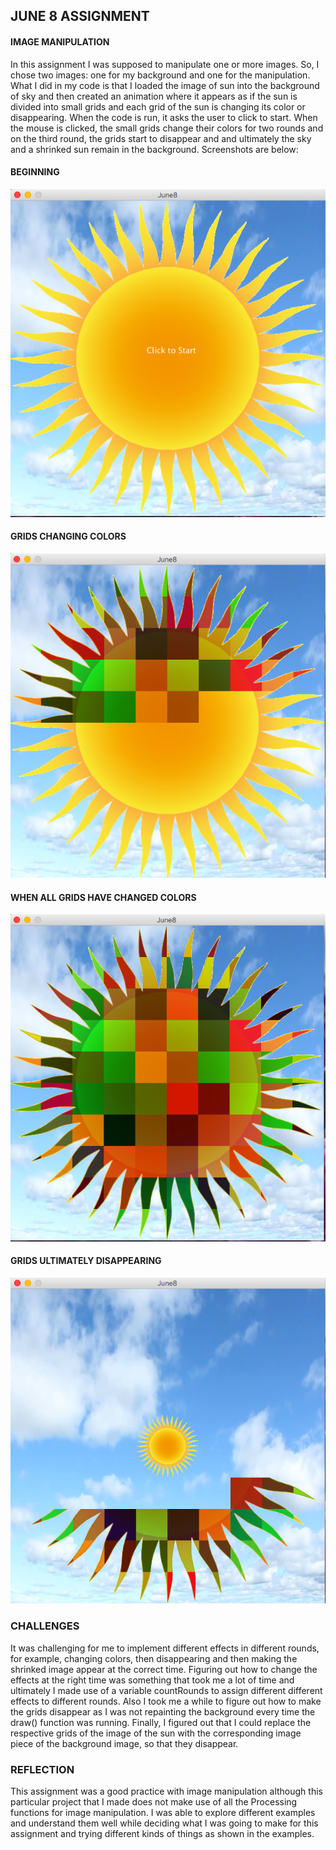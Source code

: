 ## JUNE 8 ASSIGNMENT
#### IMAGE MANIPULATION

In this assignment I was supposed to manipulate one or more images. So, I chose two images: one for my background and one for the manipulation. What I did in my code is that I loaded the image of sun into the background of sky and then created an animation where it appears as if the sun is divided into small grids and each grid of the sun is changing its color or disappearing. When the code is run, it asks the user to click to start. When the mouse is clicked, the small grids change their colors for two rounds and on the third round, the grids start to disappear and and ultimately the sky and a shrinked sun remain in the background. Screenshots are below:

#### BEGINNING

![](SSJune8_1.png)

#### GRIDS CHANGING COLORS

![](SSJune8_2.png)

#### WHEN ALL GRIDS HAVE CHANGED COLORS

![](SSJune8_3.png)

#### GRIDS ULTIMATELY DISAPPEARING

![](SSJune8_4.png)

### CHALLENGES

It was challenging for me to implement different effects in different rounds, for example, changing colors, then disappearing and then making the shrinked image appear at the correct time. Figuring out how to change the effects at the right time was something that took me a lot of time and ultimately I made use of a variable countRounds to assign different different effects to different rounds. Also I took me a while to figure out how to make the grids disappear as I was not repainting the background every time the draw() function was running. Finally, I figured out that I could replace the respective grids of the image of the sun with the corresponding image piece of the background image, so that they disappear.

### REFLECTION

This assignment was a good practice with image manipulation although this particular project that I made does not make use of all the Processing functions for image manipulation. I was able to explore different examples and understand them well while deciding what I was going to make for this assignment and trying different kinds of things as shown in the examples.

